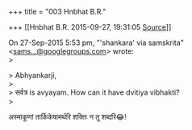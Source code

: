 +++
title = "003 Hnbhat B.R."

+++
[[Hnbhat B.R.	2015-09-27, 19:31:05 [Source](https://groups.google.com/g/samskrita/c/zWs5Ucc0gT8)]]



  
On 27-Sep-2015 5:53 pm, "'shankara' via samskrita" \<[sams...@googlegroups.com]()\> wrote:  
\>  

\> Abhyankarji,  
\>  
\> सर्वत्र is avyayam. How can it have dvitiya vibhakti?  
\> 

अस्माकूणां तार्किकेषामर्थरि शक्तिः न तु शब्दरि😂!

